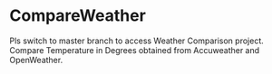 # CompareWeather
Pls switch to master branch to access Weather Comparison project.
Compare Temperature in Degrees obtained from Accuweather and OpenWeather.


